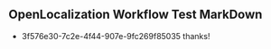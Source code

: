 ## OpenLocalization Workflow Test MarkDown
* 3f576e30-7c2e-4f44-907e-9fc269f85035 thanks!

<!--HONumber=Jul16_HO4-->


